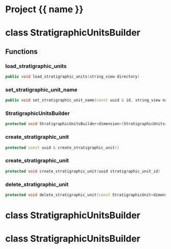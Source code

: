 <script setup>
import {useRoute} from 'vitepress'
const {path} = useRoute()
const tokens = path.split('/')
const words = tokens[2].split('-');
for (let i = 0; i < words.length; i++) {
    words[i] = words[i].charAt(0).toUpperCase() + words[i].slice(1);
    words[i] = words[i].replace('geode', 'Geode')
}
const name = words.join('-');
</script>
# Project {{ name }}

# class StratigraphicUnitsBuilder


## Functions

### load_stratigraphic_units

```cpp
public void load_stratigraphic_units(string_view directory)
```


### set_stratigraphic_unit_name

```cpp
public void set_stratigraphic_unit_name(const uuid & id, string_view name)
```


### StratigraphicUnitsBuilder

```cpp
protected void StratigraphicUnitsBuilder<dimension>(StratigraphicUnits<dimension> & stratigraphic_units)
```


### create_stratigraphic_unit

```cpp
protected const uuid & create_stratigraphic_unit()
```


### create_stratigraphic_unit

```cpp
protected void create_stratigraphic_unit(uuid stratigraphic_unit_id)
```


### delete_stratigraphic_unit

```cpp
protected void delete_stratigraphic_unit(const StratigraphicUnit<dimension> & stratigraphic_unit)
```




# class StratigraphicUnitsBuilder


# class StratigraphicUnitsBuilder


